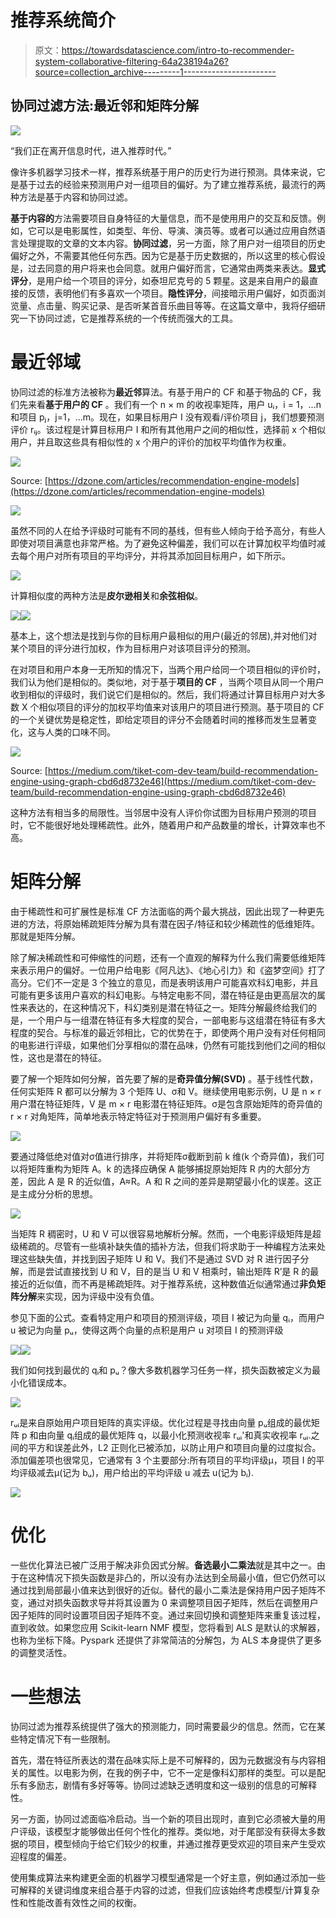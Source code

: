 # 推荐系统简介

> 原文：<https://towardsdatascience.com/intro-to-recommender-system-collaborative-filtering-64a238194a26?source=collection_archive---------1----------------------->

## 协同过滤方法:最近邻和矩阵分解

![](img/2e414efb4670ebad1bd40e1ef30b0c0c.png)

“我们正在离开信息时代，进入推荐时代。”

像许多机器学习技术一样，推荐系统基于用户的历史行为进行预测。具体来说，它是基于过去的经验来预测用户对一组项目的偏好。为了建立推荐系统，最流行的两种方法是基于内容和协同过滤。

**基于内容的**方法需要项目自身特征的大量信息，而不是使用用户的交互和反馈。例如，它可以是电影属性，如类型、年份、导演、演员等。或者可以通过应用自然语言处理提取的文章的文本内容。**协同过滤**，另一方面，除了用户对一组项目的历史偏好之外，不需要其他任何东西。因为它是基于历史数据的，所以这里的核心假设是，过去同意的用户将来也会同意。就用户偏好而言，它通常由两类来表达。**显式评分**，是用户给一个项目的评分，如泰坦尼克号的 5 颗星。这是来自用户的最直接的反馈，表明他们有多喜欢一个项目。**隐性评分**，间接暗示用户偏好，如页面浏览量、点击量、购买记录、是否听某首音乐曲目等等。在这篇文章中，我将仔细研究一下协同过滤，它是推荐系统的一个传统而强大的工具。

# 最近邻域

协同过滤的标准方法被称为**最近邻**算法。有基于用户的 CF 和基于物品的 CF，我们先来看**基于用户的 CF** 。我们有一个 n × m 的收视率矩阵，用户 uᵢ，i = 1，...n 和项目 pⱼ，j=1，…m。现在，如果目标用户 I 没有观看/评价项目 j，我们想要预测评价 rᵢⱼ。该过程是计算目标用户 I 和所有其他用户之间的相似性，选择前 x 个相似用户，并且取这些具有相似性的 x 个用户的评价的加权平均值作为权重。

![](img/a9c0e23cd2b5ea1d81123383d83fd396.png)

Source: [https://dzone.com/articles/recommendation-engine-models](https://dzone.com/articles/recommendation-engine-models)

![](img/554f727de57be8e23e247120d5424aef.png)

虽然不同的人在给予评级时可能有不同的基线，但有些人倾向于给予高分，有些人即使对项目满意也非常严格。为了避免这种偏差，我们可以在计算加权平均值时减去每个用户对所有项目的平均评分，并将其添加回目标用户，如下所示。

![](img/b59c217fe854f176d2d80bbf3c908cf0.png)

计算相似度的两种方法是**皮尔逊相关**和**余弦相似**。

![](img/0c58a323e6d828294e950d1aa80a6a4d.png)![](img/87981875114a68111a1f399cb88def3f.png)

基本上，这个想法是找到与你的目标用户最相似的用户(最近的邻居),并对他们对某个项目的评分进行加权，作为目标用户对该项目评分的预测。

在对项目和用户本身一无所知的情况下，当两个用户给同一个项目相似的评价时，我们认为他们是相似的。类似地，对于基于**项目的 CF** ，当两个项目从同一个用户收到相似的评级时，我们说它们是相似的。然后，我们将通过计算目标用户对大多数 X 个相似项目的评分的加权平均值来对该用户的项目进行预测。基于项目的 CF 的一个关键优势是稳定性，即给定项目的评分不会随着时间的推移而发生显著变化，这与人类的口味不同。

![](img/99c7ad8b7c01c2303ae0d908d84c99e7.png)

Source: [https://medium.com/tiket-com-dev-team/build-recommendation-engine-using-graph-cbd6d8732e46](https://medium.com/tiket-com-dev-team/build-recommendation-engine-using-graph-cbd6d8732e46)

这种方法有相当多的局限性。当邻居中没有人评价你试图为目标用户预测的项目时，它不能很好地处理稀疏性。此外，随着用户和产品数量的增长，计算效率也不高。

# 矩阵分解

由于稀疏性和可扩展性是标准 CF 方法面临的两个最大挑战，因此出现了一种更先进的方法，将原始稀疏矩阵分解为具有潜在因子/特征和较少稀疏性的低维矩阵。那就是矩阵分解。

除了解决稀疏性和可伸缩性的问题，还有一个直观的解释为什么我们需要低维矩阵来表示用户的偏好。一位用户给电影《阿凡达》、《地心引力》和《盗梦空间》打了高分。它们不一定是 3 个独立的意见，而是表明该用户可能喜欢科幻电影，并且可能有更多该用户喜欢的科幻电影。与特定电影不同，潜在特征是由更高层次的属性来表达的，在这种情况下，科幻类别是潜在特征之一。矩阵分解最终给我们的是，一个用户与一组潜在特征有多大程度的契合，一部电影与这组潜在特征有多大程度的契合。与标准的最近邻相比，它的优势在于，即使两个用户没有对任何相同的电影进行评级，如果他们分享相似的潜在品味，仍然有可能找到他们之间的相似性，这也是潜在的特征。

要了解一个矩阵如何分解，首先要了解的是**奇异值分解(SVD)** 。基于线性代数，任何实矩阵 R 都可以分解为 3 个矩阵 U、σ和 V。继续使用电影示例，U 是 n × r 用户潜在特征矩阵，V 是 m × r 电影潜在特征矩阵。σ是包含原始矩阵的奇异值的 r × r 对角矩阵，简单地表示特定特征对于预测用户偏好有多重要。

![](img/85503093122c24c4a60fd5b26fe70422.png)

要通过降低绝对值对σ值进行排序，并将矩阵σ截断到前 k 维(k 个奇异值)，我们可以将矩阵重构为矩阵 A。k 的选择应确保 A 能够捕捉原始矩阵 R 内的大部分方差，因此 A 是 R 的近似值，A≈R。A 和 R 之间的差异是期望最小化的误差。这正是主成分分析的思想。

![](img/b87755054a5d26273f7571b261609259.png)

当矩阵 R 稠密时，U 和 V 可以很容易地解析分解。然而，一个电影评级矩阵是超级稀疏的。尽管有一些填补缺失值的插补方法，但我们将求助于一种编程方法来处理这些缺失值，并找到因子矩阵 U 和 V。我们不是通过 SVD 对 R 进行因子分解，而是尝试直接找到 U 和 V，目的是当 U 和 V 相乘时，输出矩阵 R’是 R 的最接近的近似值，而不再是稀疏矩阵。对于推荐系统，这种数值近似通常通过**非负矩阵分解**来实现，因为评级中没有负值。

参见下面的公式。查看特定用户和项目的预测评级，项目 I 被记为向量 qᵢ，而用户 u 被记为向量 pᵤ，使得这两个向量的点积是用户 u 对项目 I 的预测评级

![](img/7d496cf97c04b6ffb899cd2cfcca6d5b.png)![](img/a8b7d3785ce6458361d24f9d4843bd9f.png)

我们如何找到最优的 qᵢ和 pᵤ？像大多数机器学习任务一样，损失函数被定义为最小化错误成本。

![](img/ab9a71edcc25565436935a2bd795d63d.png)

rᵤᵢ是来自原始用户项目矩阵的真实评级。优化过程是寻找由向量 pᵤ组成的最优矩阵 p 和由向量 qᵢ组成的最优矩阵 q，以最小化预测收视率 rᵤᵢ'和真实收视率 rᵤᵢ.之间的平方和误差此外，L2 正则化已被添加，以防止用户和项目向量的过度拟合。添加偏差项也很常见，它通常有 3 个主要部分:所有项目的平均评级μ，项目 I 的平均评级减去μ(记为 bᵤ)，用户给出的平均评级 u 减去 u(记为 bᵢ).

![](img/6437780bc98be28dbca797e1c21658b3.png)

# **优化**

一些优化算法已被广泛用于解决非负因式分解。**备选最小二乘法**就是其中之一。由于在这种情况下损失函数是非凸的，所以没有办法达到全局最小值，但它仍然可以通过找到局部最小值来达到很好的近似。替代的最小二乘法是保持用户因子矩阵不变，通过对损失函数求导并将其设置为 0 来调整项目因子矩阵，然后在调整用户因子矩阵的同时设置项目因子矩阵不变。通过来回切换和调整矩阵来重复该过程，直到收敛。如果您应用 Scikit-learn NMF 模型，您将看到 ALS 是默认的求解器，也称为坐标下降。Pyspark 还提供了非常简洁的分解包，为 ALS 本身提供了更多的调整灵活性。

# 一些想法

协同过滤为推荐系统提供了强大的预测能力，同时需要最少的信息。然而，它在某些特定情况下有一些限制。

首先，潜在特征所表达的潜在品味实际上是不可解释的，因为元数据没有与内容相关的属性。以电影为例，在我的例子中，它不一定是像科幻那样的类型。可以是配乐有多励志，剧情有多好等等。协同过滤缺乏透明度和这一级别的信息的可解释性。

另一方面，协同过滤面临冷启动。当一个新的项目出现时，直到它必须被大量的用户评级，该模型才能够做出任何个性化的推荐。类似地，对于尾部没有获得太多数据的项目，模型倾向于给它们较少的权重，并通过推荐更受欢迎的项目来产生受欢迎程度的偏差。

使用集成算法来构建更全面的机器学习模型通常是一个好主意，例如通过添加一些可解释的关键词维度来组合基于内容的过滤，但我们应该始终考虑模型/计算复杂性和性能改善有效性之间的权衡。